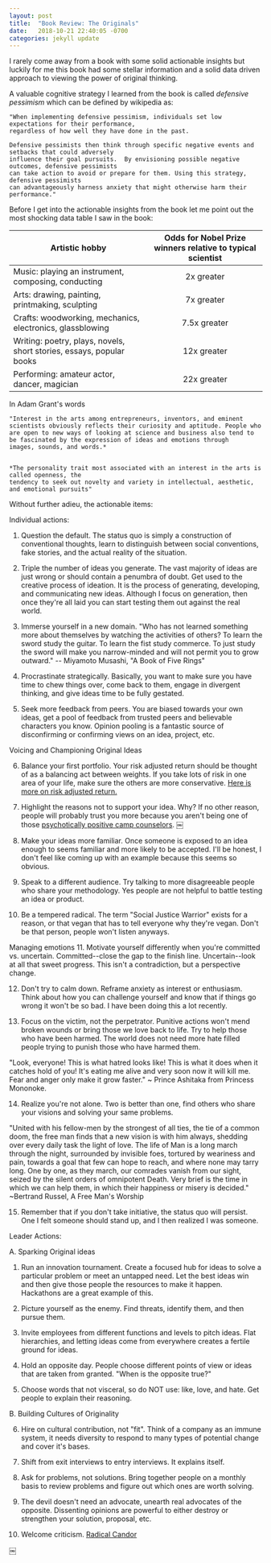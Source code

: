 ```yaml
---
layout: post
title:  "Book Review: The Originals"
date:   2018-10-21 22:40:05 -0700
categories: jekyll update
---
```


I rarely come away from a book with some solid actionable insights but luckily for me
this book had some stellar information and a solid data driven approach to viewing
the power of original thinking.

A valuable cognitive strategy I learned from the book is called *defensive pessimism* which can be defined by wikipedia as:

	"When implementing defensive pessimism, individuals set low expectations for their performance,
	regardless of how well they have done in the past.

	Defensive pessimists then think through specific negative events and setbacks that could adversely
	influence their goal pursuits.  By envisioning possible negative outcomes, defensive pessimists
	can take action to avoid or prepare for them. Using this strategy, defensive pessimists
	can advantageously harness anxiety that might otherwise harm their performance."

Before I get into the actionable insights from the book let me point out the most
shocking data table I saw in the book:

| Artistic hobby        | Odds for Nobel Prize winners relative to typical scientist   |
| ------------- |:-------------:|
| Music: playing an instrument, composing, conducting     | 2x greater |
| Arts: drawing, painting, printmaking, sculpting      | 7x greater|  
| Crafts: woodworking, mechanics, electronics, glassblowing  |  7.5x greater |
| Writing: poetry, plays, novels, short stories,  essays, popular books  |  12x greater      |
| Performing: amateur actor, dancer, magician  |  22x greater      |

In Adam Grant's words

	"Interest in the arts among entrepreneurs, inventors, and eminent
	scientists obviously reflects their curiosity and aptitude. People who are open to new ways of looking at science and business also tend to be fascinated by the expression of ideas and emotions through
	images, sounds, and words.*


	*The personality trait most associated with an interest in the arts is called openness, the
	tendency to seek out novelty and variety in intellectual, aesthetic, and emotional pursuits"


Without further adieu, the actionable items:

Individual actions:

1. Question the default. The status quo is simply a construction of conventional thoughts, learn to distinguish between social conventions, fake stories, and the actual reality of the situation.


2. Triple the number of ideas you generate. The vast majority of ideas are just wrong or should contain a penumbra of doubt. Get used to the creative process of ideation. It is the process of generating, developing, and communicating new ideas. Although I focus on generation, then once they're all laid you can start testing them out against the real world.

3. Immerse yourself in a new domain. "Who has not learned something more about themselves by watching the activities of others? To learn the sword study the guitar. To learn the fist study commerce. To just study the sword will make you narrow-minded and will not permit you to grow outward." -- Miyamoto Musashi, "A Book of Five Rings"

4. Procrastinate strategically. Basically, you want to make sure you have time to chew things over, come back to them, engage in divergent thinking, and give ideas time to be fully gestated.

5. Seek more feedback from peers. You are biased towards your own ideas, get a pool of feedback from trusted peers and believable characters you know. Opinion pooling is a fantastic source of disconfirming or confirming views on an idea, project, etc.


Voicing and Championing Original Ideas

6. Balance your first portfolio. Your risk adjusted return should be thought of as a balancing act between weights. If you take lots of risk in one area of your life, make sure the others are more conservative. [Here is more on risk adjusted return.](https://www.investopedia.com/terms/r/riskadjustedreturn.asp)

7. Highlight the reasons not to support your idea. Why? If no other reason, people will probably trust you more because you aren't being one of those [psychotically positive camp counselors](https://www.youtube.com/watch?v=Us3JQh-m2FM&feature=youtu.be&t=79).
￼
8. Make your ideas more familiar. Once someone is exposed to an idea enough to seems familiar and more likely to be accepted. I'll be honest, I don't feel like coming up with an example because this seems so obvious.

9. Speak to a different audience. Try talking to more disagreeable people who share your methodology. Yes people are not helpful to battle testing an idea or product.

10. Be a tempered radical. The term "Social Justice Warrior" exists for a reason, or that vegan that has to tell everyone why they're vegan. Don't be that person, people won't listen anyways.

Managing emotions
11. Motivate yourself differently when you're committed vs. uncertain. Committed--close the gap to the finish line. Uncertain--look at all that sweet progress. This isn't a contradiction, but a perspective change.

12. Don't try to calm down. Reframe anxiety as interest or enthusiasm. Think about how you can challenge yourself and know that if things go wrong it won't be so bad. I have been doing this a lot recently.

13. Focus on the victim, not the perpetrator. Punitive actions won't mend broken wounds or bring those we love back to life. Try to help those who have been harmed. The world does not need more hate filled people trying to punish those who have harmed them.

"Look, everyone! This is what hatred looks like! This is what it does when it catches hold of you! It's eating me alive and very soon now it will kill me. Fear and anger only make it grow faster." ~ Prince Ashitaka from Princess Mononoke.

14. Realize you're not alone. Two is better than one, find others who share your visions and solving your same problems.

"United with his fellow-men by the strongest of all ties, the tie of a common doom, the free man finds that a new vision is with him always, shedding over every daily task the light of love. The life of Man is a long march through the night, surrounded by invisible foes, tortured by weariness and pain, towards a goal that few can hope to reach, and where none may tarry long. One by one, as they march, our comrades vanish from our sight, seized by the silent orders of omnipotent Death. Very brief is the time in which we can help them, in which their happiness or misery is decided." ~Bertrand Russel, A Free Man's Worship

15. Remember that if you don't take initiative, the status quo will persist. One I felt someone should stand up, and I then realized I was someone.

Leader Actions:

A. Sparking Original ideas

1. Run an innovation tournament. Create a focused hub for ideas to solve a particular problem or meet an untapped need. Let the best ideas win and then give those people the resources to make it happen. Hackathons are a great example of this.

2. Picture yourself as the enemy. Find threats, identify them, and then pursue them.

3. Invite employees from different functions and levels to pitch ideas. Flat hierarchies, and letting ideas come from everywhere creates a fertile ground for ideas.

4. Hold an opposite day. People choose different points of view or ideas that are taken from granted. "When is the opposite true?"

5. Choose words that not visceral, so do NOT use: like, love, and hate. Get people to explain their reasoning.

B. Building Cultures of Originality

6. Hire on cultural contribution, not "fit". Think of a company as an immune system, it needs diversity to respond to many types of potential change and cover it's bases.

7. Shift from exit interviews to entry interviews. It explains itself.

8. Ask for problems, not solutions. Bring together people on a monthly basis to review problems and figure out which ones are worth solving.

9. The devil doesn't need an advocate, unearth real advocates of the opposite. Dissenting opinions are powerful to either destroy or strengthen your solution, proposal, etc.

10. Welcome criticism. [Radical Candor](https://www.radicalcandor.com/)


￼
